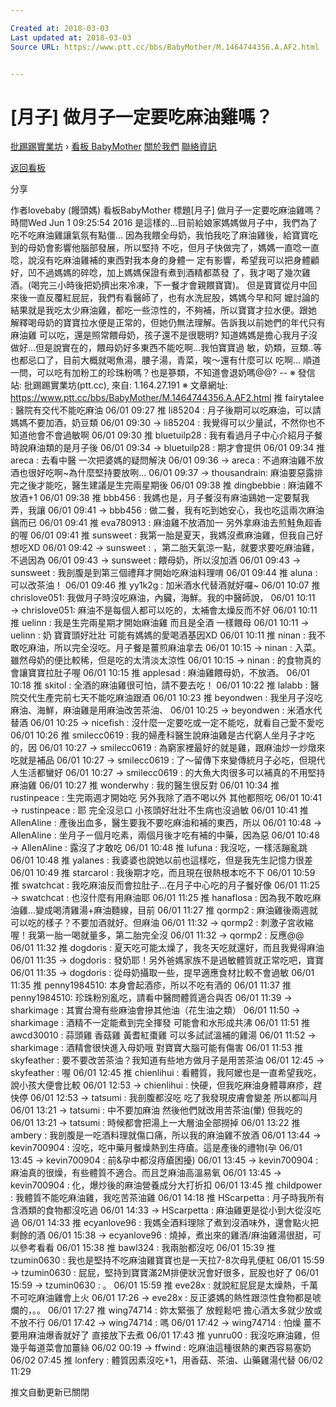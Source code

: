 ```yaml
---

Created at: 2018-03-03
Last updated at: 2018-03-03
Source URL: https://www.ptt.cc/bbs/BabyMother/M.1464744356.A.AF2.html


---
```


# [月子] 做月子一定要吃麻油雞嗎？


[批踢踢實業坊](https://www.ptt.cc/) › [看板 BabyMother](https://www.ptt.cc/bbs/BabyMother/index.html) [關於我們](https://www.ptt.cc/about.html) [聯絡資訊](https://www.ptt.cc/contact.html)

[返回看板](https://www.ptt.cc/bbs/BabyMother/index.html)

分享

作者lovebaby (饅頭媽)
看板BabyMother
標題\[月子\] 做月子一定要吃麻油雞嗎？
時間Wed Jun 1 09:25:54 2016
是這樣的...目前給娘家媽媽做月子中，我們為了吃不吃麻油雞讓氣氛有點僵... 因為我餵全母奶，我怕我吃了麻油雞後，給寶寶吃到的母奶會影響他腦部發展，所以堅持 不吃，但月子快做完了，媽媽一直唸一直唸，說沒有吃麻油雞補的東西對我本身的身體一 定有影響，希望我可以把身體顧好，凹不過媽媽的碎唸，加上媽媽保證有煮到酒精都蒸發 了，我才喝了幾次雞酒。(喝完三小時後把奶擠出來冷凍，下一餐才會親餵寶寶)。 但是寶寶從月中回來後一直反覆紅屁屁，我們有看醫師了，也有水洗屁股，媽媽今早和阿 嬤討論的結果就是我吃太少麻油雞，都吃一些涼性的，不夠補，所以寶寶才拉水便。跟她 解釋喝母奶的寶寶拉水便是正常的，但她仍無法理解。告訴我以前她們的年代只有麻油雞 可以吃，還是照常餵母奶，孩子還不是很聰明? 知道媽媽是擔心我月子沒做好...但是說實在的，餵母奶好多東西不能吃啊...我怕寶寶過 敏，奶類，豆類..等也都忌口了，目前大概就喝魚湯，腰子湯，青菜，唉～還有什麼可以 吃啊… 順道一問，可以吃有加粉工的珍珠粉嗎？也是篸類，不知道會退奶嗎@@? -- ※ 發信站: 批踢踢實業坊(ptt.cc), 來自: 1.164.27.191 ※ 文章網址: <https://www.ptt.cc/bbs/BabyMother/M.1464744356.A.AF2.html>
推 fairytalee : 醫院有交代不能吃麻油 06/01 09:27
推 li85204 : 月子後期可以吃麻油，可以請媽媽不要加酒，奶豆類 06/01 09:30
→ li85204 : 我覺得可以少量試，不然你也不知道他會不會過敏啊 06/01 09:30
推 bluetuilp28 : 我有看過月子中心介紹月子餐時說麻油類的是月子後 06/01 09:34
→ bluetuilp28 : 期才會提供 06/01 09:34
推 areca : 去看中醫 一次把婆媽的疑問解決 06/01 09:36
→ areca : 不過麻油雞不放酒也很好吃啊~為什麼堅持要放咧... 06/01 09:37
→ thousandrain: 麻油要惡露排完之後才能吃，醫生建議是生完兩星期後 06/01 09:38
推 dingbebbie : 麻油雞不放酒+1 06/01 09:38
推 bbb456 : 我媽也是，月子餐沒有麻油鷄她一定要幫我弄，我讓 06/01 09:41
→ bbb456 : 做二餐，我有吃到她安心，我也吃這兩次麻油鷄而已 06/01 09:41
推 eva780913 : 麻油雞不放酒加一 另外拿麻油去煎鮭魚超香的喔 06/01 09:41
推 sunsweet : 我第一胎是夏天，我媽沒煮麻油雞，但我自己好想吃XD 06/01 09:42
→ sunsweet : ，第二胎天氣涼一點，就要求要吃麻油雞，不過因為 06/01 09:43
→ sunsweet : 餵母奶，所以沒加酒 06/01 09:43
→ sunsweet : 我剖腹是到第三個禮拜才開始吃麻油料理唷 06/01 09:44
推 aluna : 可以改茶油！ 06/01 09:46
推 yy1k2g : 加米酒水代替酒就好囉~ 06/01 10:07
推 chrislove051: 我做月子時沒吃麻油，內臟，海鮮。我的中醫師說， 06/01 10:11
→ chrislove051: 麻油不是每個人都可以吃的，太補會太燥反而不好 06/01 10:11
推 uelinn : 我是生完兩星期才開始麻油雞 而且是全酒 一樣餵母 06/01 10:11
→ uelinn : 奶 寶寶頭好壯壯 可能有媽媽的愛喝酒基因XD 06/01 10:11
推 ninan : 我不敢吃麻油，所以完全沒吃。月子餐是薑煎麻油拿去 06/01 10:15
→ ninan : 入菜。雖然母奶的便比較稀，但是吃的太清淡太涼性 06/01 10:15
→ ninan : 的食物真的會讓寶寶拉肚子喔 06/01 10:15
推 applesad : 麻油雞餵母奶，不放酒。 06/01 10:18
推 skitol : 全酒的麻油雞很可怕，請不要去吃！ 06/01 10:22
推 lalabb : 醫院交代生產完前七天不能吃麻油跟酒 06/01 10:23
推 beyondwen : 我坐月子沒吃麻油、海鮮，麻油雞是用麻油改苦茶油、 06/01 10:25
→ beyondwen : 米酒水代替酒 06/01 10:25
→ nicefish : 沒什麼一定要吃或一定不能吃，就看自己愛不愛吃 06/01 10:26
推 smilecc0619 : 我的婦產科醫生說麻油雞是古代窮人坐月子才吃的，因 06/01 10:27
→ smilecc0619 : 為窮家裡最好的就是雞，跟麻油炒一炒燉來吃就是補品 06/01 10:27
→ smilecc0619 : 了～留傳下來變傳統月子必吃，但現代人生活都蠻好 06/01 10:27
→ smilecc0619 : 的大魚大肉很多可以補真的不用堅持麻油雞 06/01 10:27
推 wonderwhy : 我的醫生很反對 06/01 10:34
推 rustinpeace : 生完兩週才開始吃 另外我除了酒不喝以外 其他都照吃 06/01 10:41
→ rustinpeace : 耶 完全沒忌口 小孩頭好壯壯不生病也沒過敏 06/01 10:41
推 AllenAline : 產後出血多，醫生要我不要吃麻油和補的東西，所以 06/01 10:48
→ AllenAline : 坐月子ㄧ個月吃素，兩個月後才吃有補的中藥，因為惡 06/01 10:48
→ AllenAline : 露沒了才敢吃 06/01 10:48
推 lufuna : 我沒吃，一樣活蹦亂跳 06/01 10:48
推 yalanes : 我婆婆也說她以前也這樣吃，但是我先生記憶力很差 06/01 10:49
推 starcarol : 我後期才吃，而且現在很熱根本吃不下 06/01 10:59
推 swatchcat : 我吃麻油反而會拉肚子...在月子中心吃的月子餐好像 06/01 11:25
→ swatchcat : 也沒什麼有用麻油耶 06/01 11:25
推 hanaflosa : 因為我不敢吃麻油雞...變成喝清雞湯+麻油麵線，目前 06/01 11:27
推 qormp2 : 麻油雞後兩週就可以吃的樣子？不要加酒就好。但麻油 06/01 11:32
→ qormp2 : 刺激子宮收縮喔！我第一胎一喝就量多，第二胎完全沒 06/01 11:32
→ qormp2 : 反應@@ 06/01 11:32
推 dogdoris : 夏天吃可能太燥了，我冬天吃就還好，而且我覺得麻油 06/01 11:35
→ dogdoris : 發奶耶！另外爸媽家族不是過敏體質就正常吃吧，寶寶 06/01 11:35
→ dogdoris : 從母奶攝取一些，提早適應食材比較不會過敏 06/01 11:35
推 penny1984510: 本身會起酒疹，所以不吃有酒的 06/01 11:37
推 penny1984510: 珍珠粉別亂吃，請看中醫問體質適合與否 06/01 11:39
→ sharkimage : 其實台灣有些麻油會摻其他油（花生油之類） 06/01 11:50
→ sharkimage : 酒精不一定能煮到完全揮發 可能會和水形成共沸 06/01 11:51
推 awcd30010 : 蒜頭雞 香菇雞 黃耆紅棗雞 可以多試試溫補的雞湯 06/01 11:52
→ sharkimage : 酒精會很快進入母奶哦 對寶寶大腦可能有傷害 06/01 11:53
推 skyfeather : 要不要改苦茶油？我知道有些地方做月子是用苦茶油 06/01 12:45
→ skyfeather : 喔 06/01 12:45
推 chienlihui : 看體質，我阿嬤也是一直希望我吃，說小孩大便會比較 06/01 12:53
→ chienlihui : 快硬，但我吃麻油身體蕁麻疹，趕快停 06/01 12:53
→ tatsumi : 我剖腹都沒吃 吃了我發現皮膚會變差 所以都叫月 06/01 13:21
→ tatsumi : 中不要加麻油 然後他們就改用苦茶油(暈) 但我吃的 06/01 13:21
→ tatsumi : 時候都會把湯上一大層油全部撈掉 06/01 13:22
推 ambery : 我剖腹是一吃酒料理就傷口痛，所以我的麻油雞不放酒 06/01 13:44
→ kevin700904 : 沒吃，吃中藥月餐燥熱到生痔瘡。這是產後的禮物(孕 06/01 13:45
→ kevin700904 : 前&孕中都沒痔瘡困擾) 06/01 13:45
→ kevin700904 : 麻油真的很燥，有些體質不適合。而且芝麻油高溫易氧 06/01 13:45
→ kevin700904 : 化，爆炒後的麻油營養成分大打折扣 06/01 13:45
推 childpower : 我體質不能吃麻油雞，我吃苦茶油雞 06/01 14:18
推 HScarpetta : 月子時我所有含酒類的食物都沒吃過 06/01 14:33
→ HScarpetta : 麻油雞更是從小到大從沒吃過 06/01 14:33
推 ecyanlove96 : 我媽全酒料理除了煮到沒酒味外，還會點火把剩餘的酒 06/01 15:38
→ ecyanlove96 : 燒掉，煮出來的雞酒/麻油雞湯很甜，可以參考看看 06/01 15:38
推 bawl324 : 我兩胎都沒吃 06/01 15:39
推 tzumin0630 : 我也是堅持不吃麻油雞寶寶也是一天拉7-8次母乳便紅 06/01 15:59
→ tzumin0630 : 屁屁，堅持到寶寶滿2M排便狀況會好很多，屁股也好了 06/01 15:59
→ tzumin0630 : 。 06/01 15:59
推 eve28x : 就說紅屁屁是太燥熱，千萬不可吃麻油雞會上火 06/01 17:26
→ eve28x : 反正婆媽的熱性跟涼性食物都是唬爛的，。。 06/01 17:27
推 wing74714 : 妳太緊張了 放輕鬆吧 擔心酒太多就少放或不放不行 06/01 17:42
→ wing74714 : 嗎 06/01 17:42
→ wing74714 : 怕燥 薑不要用麻油爆香就好了 直接放下去煮 06/01 17:43
推 yunru00 : 我沒吃麻油雞，但幾乎每道菜會加薑絲 06/02 00:19
→ ffwind : 吃麻油這種很熱的東西容易塞奶 06/02 07:45
推 lonfery : 體質因素沒吃+1，用香菇、茶油、山藥雞湯代替 06/02 11:29

推文自動更新已關閉

